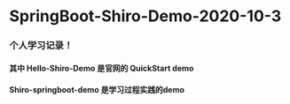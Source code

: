 # SpringBoot-Shiro-Demo-2020-10-3
### 个人学习记录！
#### 其中 Hello-Shiro-Demo 是官网的 QuickStart demo
#### Shiro-springboot-demo 是学习过程实践的demo

